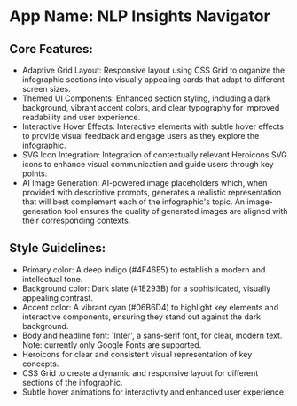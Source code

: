 # **App Name**: NLP Insights Navigator

## Core Features:

- Adaptive Grid Layout: Responsive layout using CSS Grid to organize the infographic sections into visually appealing cards that adapt to different screen sizes.
- Themed UI Components: Enhanced section styling, including a dark background, vibrant accent colors, and clear typography for improved readability and user experience.
- Interactive Hover Effects: Interactive elements with subtle hover effects to provide visual feedback and engage users as they explore the infographic.
- SVG Icon Integration: Integration of contextually relevant Heroicons SVG icons to enhance visual communication and guide users through key points.
- AI Image Generation: AI-powered image placeholders which, when provided with descriptive prompts, generates a realistic representation that will best complement each of the infographic's topic. An image-generation tool ensures the quality of generated images are aligned with their corresponding contexts.

## Style Guidelines:

- Primary color: A deep indigo (#4F46E5) to establish a modern and intellectual tone.
- Background color: Dark slate (#1E293B) for a sophisticated, visually appealing contrast.
- Accent color: A vibrant cyan (#06B6D4) to highlight key elements and interactive components, ensuring they stand out against the dark background.
- Body and headline font: 'Inter', a sans-serif font, for clear, modern text. Note: currently only Google Fonts are supported.
- Heroicons for clear and consistent visual representation of key concepts.
- CSS Grid to create a dynamic and responsive layout for different sections of the infographic.
- Subtle hover animations for interactivity and enhanced user experience.
